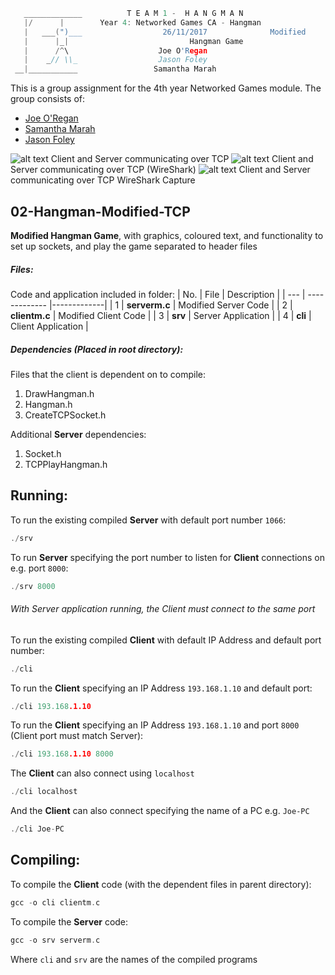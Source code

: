 ```c
   _____________          T E A M 1 -  H A N G M A N
   |/      |        Year 4: Networked Games CA - Hangman
   |   ___(")___                  26/11/2017			  Modified
   |      |_| 							Hangman Game
   |      /^\                    Joe O'Regan
   |    _// \\_                  Jason Foley
 __|___________                 Samantha Marah
```

This is a group assignment for the 4th year Networked Games module. The group consists of:
  * [Joe O'Regan](https://github.com/joeaoregan)
  * [Samantha Marah](https://github.com/jasfoley)
  * [Jason Foley](https://github.com/samanthamarah)

![alt text](https://raw.githubusercontent.com/joeaoregan/Yr4-NetworkGames-Hangman/master/Screenshots/2ModifiedHangman.png "Modified Hangman Client and Server")
Client and Server communicating over TCP
![alt text](https://raw.githubusercontent.com/joeaoregan/Yr4-NetworkGames-Hangman/master/Screenshots/2HanmanModifiedTCPWireShark.png "Modified Hangman Client and Server (WireShark)")
Client and Server communicating over TCP (WireShark)
![alt text](https://raw.githubusercontent.com/joeaoregan/Yr4-NetworkGames-Hangman/master/Screenshots/WireShark/2HanmanModifiedTCPWireSharkCapture.png "Modified Hangman Client and Server WireShark Capture")
Client and Server communicating over TCP WireShark Capture

## 02-Hangman-Modified-TCP

**Modified Hangman Game**, with graphics, coloured text, and functionality to set up sockets, and play the game separated to header files

##### Files:

Code and application included in folder:
| No. | File | Description |
| --- | ------------- |-------------|
| 1 | **serverm.c** | Modified Server Code |
| 2 | **clientm.c** | Modified Client Code |
| 3 | **srv** | Server Application |
| 4 | **cli** | Client Application |

##### Dependencies (Placed in root directory):
Files that the client is dependent on to compile:

1. DrawHangman.h
2. Hangman.h
3. CreateTCPSocket.h

Additional **Server** dependencies:

1. Socket.h
2. TCPPlayHangman.h

## Running:

To run the existing compiled **Server** with default port number `1066`:
```c
./srv
```
To run **Server** specifying the port number to listen for **Client** connections on e.g. port `8000`:
```c
./srv 8000
```

###### With Server application running, the Client must connect to the same port

To run the existing compiled **Client** with default IP Address and default port number: 
```c
./cli
```

To run the **Client** specifying an IP Address `193.168.1.10` and default port: 
```c
./cli 193.168.1.10
```

To run the **Client** specifying an IP Address `193.168.1.10` and port `8000` (Client port must match Server): 
```c
./cli 193.168.1.10 8000
```

The **Client** can also connect using `localhost`
```c
./cli localhost
```

And the **Client** can also connect specifying the name of a PC e.g. `Joe-PC`
```c
./cli Joe-PC
```

## Compiling:

To compile the **Client** code (with the dependent files in parent directory):
```c
gcc -o cli clientm.c
```

To compile the **Server** code:
```c
gcc -o srv serverm.c
```

Where `cli` and `srv` are the names of the compiled programs
